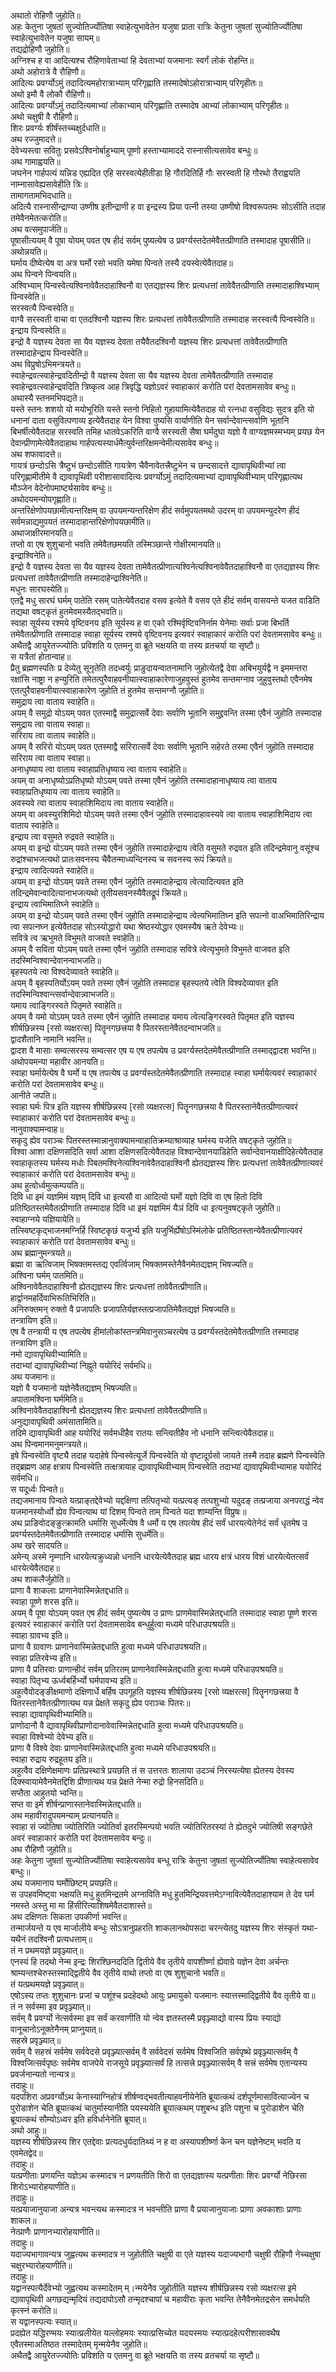 
अथातो रोहिणौ जुहोति॥  
अहः केतुना जुषतां सुज्योतिर्ज्योतिषा स्वाहेत्युभावेतेन यजुषा प्राता रात्रिः केतुना जुषतां सुज्योतिर्ज्योतिषा स्वाहेत्युभावेतेन यजुषा सायम्॥  
तद्यद्रोहिणौ जुहोति॥  
अग्निश्च ह वा आदित्यश्च रौहिणावेताभ्यां हि देवताभ्यां यजमानाः स्वर्गं लोकं रोहन्ति॥  
अथो अहोरात्रे वै रौहिणौ॥  
आदित्यः प्रवर्ग्योऽमुं तदादित्यमहोरात्राभ्याम् परिगृह्णाति तस्मादेषोऽहोरात्राभ्याम् परिगृहीतः॥  
अथो इमौ वै लोकौ रौहिणौ॥  
आदित्यः प्रवर्ग्योऽमुं तदादित्यमाभ्यां लोकाभ्याम् परिगृह्णाति तस्मादेष आभ्यां लोकाभ्याम् परिगृहीतः॥  
अथो चक्षुषी वै रौहिणौ॥  
शिरः प्रवर्ग्यः शीर्षंस्तच्चक्षुर्दधाति॥  
अथ रज्जुमादत्ते॥  
देवेभ्यस्त्वा सवितुः प्रसवेऽश्विनोर्बाहुभ्याम् पूष्णो हस्ताभ्यामाददे रास्नासीत्यसावेव बन्धुः॥  
अथ गामाह्वयति॥  
जघनेन गार्हपत्यं यन्निड एह्यदित एहि सरस्वत्येहीतीडा हि गौरदितिर्हि गौः सरस्वती हि गौरथो तैराह्वयति नाम्नासावेह्यसावेहीति त्रिः॥  
तामागतामभिदधाति॥  
अदित्यै रास्नासीन्द्राण्या उष्णीष इतीन्द्राणी ह वा इन्द्रस्य प्रिया पत्नी तस्या उष्णीषो विश्वरूपतमः सोऽसीति तदाह तमेवैनमेतत्करोति॥  
अथ वत्समुपार्जति॥  
पूषासीत्ययम् वै पूषा योयम् पवत एष हीदं सर्वम् पुष्यत्येष उ प्रवर्ग्यस्तदेतमेवैतत्प्रीणाति तस्मादाह पूषासीति॥  
अथोन्नयति॥  
घर्माय दीष्वेत्येष वा अत्र घर्मो रसो भवति यमेषा पिन्वते तस्यै दयस्वेत्येवैतदाह॥  
अथ पिन्वने पिन्वयति॥  
अश्विभ्याम् पिन्वस्वेत्यश्विनावेवैतदाहाश्विनौ वा एतद्यज्ञस्य शिरः प्रत्यधत्तां तावेवैतत्प्रीणाति तस्मादाहाश्विभ्याम् पिन्वस्वेति॥  
सरस्वत्यै पिन्वस्वेति॥  
वाग्वै सरस्वती वाचा वा एतदश्विनौ यज्ञस्य शिरः प्रत्यधत्तां तावेवैतत्प्रीणाति तस्मादाह सरस्वत्यै पिन्वस्वेति॥  
इन्द्राय पिन्वस्वेति॥  
इन्द्रो वै यज्ञस्य देवता सा यैव यज्ञस्य देवता तयैवैतदश्विनौ यज्ञस्य शिरः प्रत्यधत्तां तावेवैतत्प्रीणाति तस्मादाहेन्द्राय पिन्वस्वेति॥  
अथ विप्रुषोऽभिमन्त्रयते॥  
स्वाहेन्द्रवत्स्वाहेन्द्रवदितीन्द्रो वै यज्ञस्य देवता सा यैव यज्ञस्य देवता तामेवैतत्प्रीणाति तस्मादाह स्वाहेन्द्रवत्स्वाहेन्द्रवदिति त्रिष्कृत्व आह त्रिवृद्धि यज्ञोऽवरं स्वाहाकारं करोति परां देवतामसावेव बन्धुः॥  
अथास्यै स्तनमभिपद्यते॥  
यस्ते स्तनः शशयो यो मयोभूरिति यस्ते स्तनो निहितो गुहायामित्येवैतदाह यो रत्नधा वसुविद्यः सुदत्र इति यो धनानां दाता वसुवित्पणाव्य इत्येवैतदाह येन विश्वा पुष्यसि वार्याणीति येन सर्वान्देवान्त्सर्वाणि भूतानि बिभर्षीत्येवैतदाह सरस्वति तमिह धातवेऽकरिति वाग्वै सरस्वती सैषा घर्मदुघा यज्ञो वै वाग्यज्ञमस्मभ्यम् प्रयछ येन देवान्प्रीणामेत्येवैतदाहाथ गार्हपत्यस्यार्धमैत्युर्वन्तरिक्षमन्वेमीत्यसावेव बन्धुः॥  
अथ शफावादत्ते॥  
गायत्रं छन्दोऽसि त्रैष्टुभं छन्दोऽसीति गायत्रेण चैवैनावेतत्त्रैष्टुभेन च छन्दसादत्ते द्यावापृथिवीभ्यां त्वा परिगृह्णामीतीमे वै द्यावापृथिवी परीशासावादित्यः प्रवर्ग्योऽमुं तदादित्यमाभ्यां द्यावापृथिवीभ्याम् परिगृह्णात्यथ मौञ्जेन वेदेनोपमार्ष्ट्यसावेव बन्धुः॥  
अथोदयमन्योपगृह्णाति॥  
अन्तरिक्षेणोपयछामीत्यन्तरिक्षम् वा उपयमन्यन्तरिक्षेण हीदं सर्वमुपयतमथो उदरम् वा उपयमन्युदरेण हीदं सर्वमन्नाद्यमुपयतं तस्मादाहान्तरिक्षेणोपयछामीति॥  
अथाजाक्षीरमानयति॥  
तप्तो वा एष शुशुचानो भवति तमेवैतछमयति तस्मिञ्छान्ते गोक्षीरमानयति॥  
इन्द्राश्विनेति॥  
इन्द्रो वै यज्ञस्य देवता सा यैव यज्ञस्य देवता तामेवैतत्प्रीणात्यश्विनेत्यश्विनावेवैतदाहाश्विनौ वा एतद्यज्ञस्य शिरः प्रत्यधत्तां तावेवैतत्प्रीणाति तस्मादाहेन्द्राश्विनेति॥  
मधुनः सारघस्येति॥  
एतद्वै मधु सारघं घर्मम् पातेति रसम् पातेत्येवैतदाह वसव इत्येते वै वसव एते हीदं सर्वम् वासयन्ते यजत वाडिति तद्यथा वषट्कृतं हुतमेवमस्यैतद्भवति॥  
स्वाहा सूर्यस्य रश्मये वृष्टिवनय इति सूर्यस्य ह वा एको रश्मिर्वृष्टिवनिर्नाम येनेमाः सर्वाः प्रजा बिभर्ति तमेवैतत्प्रीणाति तस्मादाह स्वाहा सूर्यस्य रश्मये वृष्टिवनय इत्यवरं स्वाहाकारं करोति परां देवतामसावेव बन्धुः॥  
अथैतद्वै आयुरेतज्ज्योतिः प्रविशति य एतमनु वा ब्रूते भक्षयति वा तस्य व्रतचर्या या सृष्टौ॥  
स यत्रैतां होतान्वाह॥  
प्रैतु ब्रह्मणस्पतिः प्र देव्येतु सूनृतेति तदध्वर्युः प्राङुदायन्वातनामानि जुहोत्येतद्वै देवा अबिभयुर्यद्वै न इममन्तरा रक्षांसि नाष्ट्रा न हन्युरिति तमेतत्पुरैवाहवनीयात्स्वाहाकारेणाजुहवुस्तं हुतमेव सन्तमग्नाव जुहुवुस्तथो एवैनमेष एतत्पुरैवाहवनीयात्स्वाहाकारेण जुहोति तं हुतमेव सन्तमग्नौ जुहोति॥  
समुद्राय त्वा वाताय स्वाहेति॥  
अयम् वै समुद्रो योऽयम् पवत एतस्माद्वै समुद्रात्सर्वे देवाः सर्वाणि भूतानि समुद्द्रवन्ति तस्मा एवैनं जुहोति तस्मादाह समुद्राय त्वा वाताय स्वाहा॥  
सरिराय त्वा वाताय स्वाहेति॥  
अयम् वै सरिरो योऽयम् पवत एतस्माद्वै सरिरात्सर्वे देवाः सर्वाणि भूतानि सहेरते तस्मा एवैनं जुहोति तस्मादाह सरिराय त्वा वाताय स्वाहा॥  
अनाधृष्याय त्वा वाताय स्वाहाप्रतिधृष्याय त्वा वाताय स्वाहेति॥  
अयम् वा अनाधृष्योऽप्रतिधृष्यो योऽयम् पवते तस्मा एवैनं जुहोति तस्मादाहानाधृष्याय त्वा वाताय स्वाहाप्रतिधृष्याय त्वा वाताय स्वाहेति॥  
अवस्यवे त्वा वाताय स्वाहाशिमिदाय त्वा वाताय स्वाहेति॥  
अयम् वा अवस्युरशिमिदो योऽयम् पवते तस्मा एवैनं जुहोति तस्मादाहावस्यवे त्वा वाताय स्वाहाशिमिदाय त्वा वाताय स्वाहेति॥  
इन्द्राय त्वा वसुमते रुद्रवते स्वाहेति॥  
अयम् वा इन्द्रो योऽयम् पवते तस्मा एवैनं जुहोति तस्मादाहेन्द्राय त्वेति वसुमते रुद्रवत इति तदिन्द्रमेवानु वसूंश्च रुद्रांश्चाभजत्यथो प्रातःसवनस्य चैवैतन्माध्यन्दिनस्य च सवनस्य रूपं क्रियते॥  
इन्द्राय त्वादित्यवते स्वाहेति॥  
अयम् वा इन्द्रो योऽयम् पवते तस्मा एवैनं जुहोति तस्मादाहेन्द्राय त्वेत्यादित्यवत इति तदिन्द्रमेवान्वादित्यानाभजत्यथो तृतीयसवनस्यैवैतद्रूपं क्रियते॥  
इन्द्राय त्वाभिमातिघ्ने स्वाहेति॥  
अयम् वा इन्द्रो योऽयम् पवते तस्मा एवैनं जुहोति तस्मादाहेन्द्राय त्वेत्यभिमातिघ्न इति सपत्नो वाअभिमातिरिन्द्राय त्वा सपत्नघ्न इत्येवैतदाह सोऽस्योद्धारो यथा श्रेष्ठस्योद्धार एवमस्यैष ऋते देवेभ्यः॥  
सवित्रे त्व ऋभुमते विभुमते वाजवते स्वाहेति॥  
अयम् वै सविता योऽयम् पवते तस्मा एवैनं जुहोति तस्मादाह सवित्रे त्वेत्यृभुमते विभुमते वाजवत इति तदस्मिन्विश्वान्देवानन्वाभजति॥  
बृहस्पतये त्वा विश्वदेव्यावते स्वाहेति॥  
अयम् वै बृहस्पतिर्योऽयम् पवते तस्मा एवैनं जुहोति तस्मादाह बृहस्पतये त्वेति विश्वदेव्यावत इति तदस्मिन्विश्वान्त्सर्वान्देवान्न्वाभजति॥  
यमाय त्वाङ्गिरस्वते पितृमते स्वाहेति॥  
अयम् वै यमो योऽयम् पवते तस्मा एवैनं जुहोति तस्मादाह यमाय त्वेत्यङ्गिरस्वते पितृमत इति यज्ञस्य शीर्षछिन्नस्य [रसो व्यक्षरत्स] पितॄनगछत्त्रया वै पितरस्तानेवैतदन्वाभजति॥  
द्वादशैतानि नामानि भवन्ति॥  
द्वादश वै मासाः सम्वत्सरस्य सम्वत्सर एष य एष तपत्येष उ प्रवर्ग्यस्तदेतमेवैतत्प्रीणाति तस्माद्द्वादश भवन्ति॥  
अथोपयमन्या महावीर आनयति॥  
स्वाहा घर्मायेत्येष वै घर्मो य एष तपत्येष उ प्रवर्ग्यस्तदेतमेवैतत्प्रीणाति तस्मादाह स्वाहा घर्मायेत्यवरं स्वाहाकारं करोति परां देवतामसावेव बन्धुः॥  
आनीते जपति॥  
स्वाहा घर्मः पित्र इति यज्ञस्य शीर्षछिन्नस्य [रसो व्यक्षरत्स] पितॄनगछत्त्रया वै पितरस्तानेवैतत्प्रीणात्यवरं स्वाहाकारं करोति परां देवतामसावेव बन्धुः॥  
नानुवाक्यामन्वाह॥  
सकृदु ह्येव पराञ्चः पितरस्तस्मान्नानुवाक्यामन्वाहातिक्रम्याश्राव्याह घर्मस्य यजेति वषट्कृते जुहोति॥  
विश्वा आशा दक्षिणसदिति सर्वा आशा दक्षिणसदित्येवैतदाह विश्वान्देवानयाडिहेति सर्वान्देवानयाक्षीदिहेत्येवैतदाह स्वाहाकृतस्य घर्मस्य मधोः पिबतमश्विनेत्यश्विनावेवैतदाहाश्विनौ ह्येतद्यज्ञस्य शिरः प्रत्यधत्तां तावेवैतत्प्रीणात्यवरं स्वाहाकारं करोति परां देवतामसावेव बन्धुः॥  
अथ हुत्वोर्ध्वमुत्कम्पयति॥  
दिवि धा इमं यज्ञमिमं यज्ञम् दिवि धा इत्यसौ वा आदित्यो घर्मो यज्ञो दिवि वा एष हितो दिवि प्रतिष्ठितस्तमेवैतत्प्रीणाति तस्मादाह दिवि धा इमं यज्ञमिमं यैञं दिवि धा इत्यनुवषट्कृते जुहोति॥  
स्वाहाग्नये यज्ञियायेति॥  
तत्स्विष्टकृद्भाजनमग्निर्हि स्विष्टकृछं यजुर्भ्य इति यजुर्भिर्ह्येषोऽस्मिंलोके प्रतिष्ठितस्तान्येवैतत्प्रीणात्यवरं स्वाहाकारं करोति परां देवतामसावेव बन्धुः॥  
अथ ब्रह्मानुमन्त्रयते॥  
ब्रह्मा वा ऋत्विजाम् भिषक्तमस्तद्य एवर्त्विजाम् भिषक्तमस्तेनैवैनमेतद्यज्ञम् भिषज्यति॥  
अश्विना घर्मम् पातमिति॥  
अश्विनावेवैतदाहाश्विनौ ह्येतद्यज्ञस्य शिरः प्रत्यधत्तां तावेवैतत्प्रीणाति॥  
हार्द्वानमहर्दिवाभिरूतिभिरिति॥  
अनिरुक्तमन् रुक्तो वै प्रजापतिः प्रजापतिर्यज्ञस्तत्प्रजापतिमेवैतद्यज्ञं भिषज्यति॥  
तन्त्रायिण इति॥  
एष वै तन्त्रायी य एष तपत्येष हीमांलोकांस्तन्त्रमिवानुसञ्चरत्येष उ प्रवर्ग्यस्तदेतमेवैतत्प्रीणाति तस्मादाह तन्त्रायिण इति॥  
नमो द्यावापृथिवीभ्यामिति॥  
तदाभ्यां द्यावापृथिवीभ्यां निह्नुते ययोरिदं सर्वमधि॥  
अथ यजमानः॥  
यज्ञो वै यजमानो यज्ञेनेवैतद्यज्ञम् भिषज्यति॥  
अपातामश्विना घर्ममिति॥  
अश्विनावेवैतदाहाश्विनौ ह्येतद्यज्ञस्य शिरः प्रत्यधत्तां तावेवैतत्प्रीणाति॥  
अनुद्यावापृथिवी अमंसातामिति॥  
तदिमे द्यावापृथिवी आह ययोरिदं सर्वमधीहैव रातयः सन्त्वितीहैव नो धनानि सन्त्वित्येवैतदाह॥  
अथ पिन्वमानमनुमन्त्रयते॥  
इषे पिन्वस्वेति वृष्ट्यै तदाह यदाहेषे पिन्वस्वेत्यूर्जे पिन्वस्वेति यो वृष्टादूर्ग्रसो जायते तस्मै तदाह ब्रह्मणे पिन्वस्वेति तद्ब्रह्मण आह क्षत्राय पिन्वस्वेति तत्क्षत्रायाह द्यावापृथिवीभ्याम् पिन्वस्वेति तदाभ्यां द्यावापृथिवीभ्यामाह ययोरिदं सर्वमधि॥  
स यदूर्ध्वः पिन्वते॥  
तद्यजमानाय पिन्वते यत्प्राङ्तद्देवेभ्यो यद्दक्षिणा तत्पितृभ्यो यत्प्रत्यङ् तत्पशुभ्यो यदुदङ् तत्प्रजाया अनपराद्धं न्वेव यजमानस्योर्ध्वो ह्येव पिन्वत्याथ यां दिशम् पिन्वते ताम् पिन्वते यदा शाम्यन्ति विप्रुषः॥  
अथ प्राङिवोदङ्ङुत्क्रामति धर्मासि सुधर्मेत्येष वै धर्मो य एष तपत्येष हीदं सर्वं धारयत्येतेनेदं सर्वं धृतमेष उ प्रवर्ग्यस्तदेतमेवैतत्प्रीणाति तस्मादाह धर्मासि सुधर्मेति॥  
अथ खरे सादयति॥  
अमेन्य् अस्मे नृम्णानि धारयेत्यक्रुध्यन्नो धनानि धारयेत्येवैतदाह ब्रह्म धारय क्षत्रं धारय विशं धारयेत्येतत्सर्वं धारयेत्येवैतदाह॥  
अथ शाकलैर्जुहोति॥  
प्राणा वै शाकलाः प्राणानेवास्मिन्नेतद्दधाति॥  
स्वाहा पूष्णे शरस इति॥  
अयम् वै पूषा योऽयम् पवत एष हीदं सर्वम् पुष्यत्येष उ प्राणः प्राणमेवास्मिन्नेतद्दधाति तस्मादाह स्वाहा पूष्णे शरस इत्यवरं स्वाहाकारं करोति परां देवतामसावेव बन्धुर्हुत्वा मध्यमे परिधाउपश्रयति॥  
स्वाहा ग्रावभ्य इति॥  
प्राणा वै ग्रावाणः प्राणानेवास्मिन्नेतद्दधाति हुत्वा मध्यमे परिधाउपश्रयति॥  
स्वाहा प्रतिरवेभ्य इति॥  
प्राणा वै प्रतिरवाः प्राणान्हीदं सर्वम् प्रतिरतम् प्राणानेवास्मिन्नेतद्दधाति हुत्वा मध्यमे परिधाउपश्रयति॥  
स्वाहा पितृभ्य ऊर्ध्वबर्हिर्भ्यो घर्मपावभ्य इति॥  
अहुत्वैवोदङ्ङीक्षमाणो दक्षिणार्धे बर्हिष उपगूहति यज्ञस्य शीर्षछिन्नस्य [रसो व्यक्षरत्स] पितॄनगछत्त्रया वै पितरस्तानेवैतत्प्रीणात्यथ यन्न प्रेक्षते सकृदु ह्येव पराञ्चः पितरः॥  
स्वाहा द्यावापृथिवीभ्यामिति॥  
प्राणोदानौ वै द्यावापृथिवीप्राणोदानावेवास्मिन्नेतद्दधाति हुत्वा मध्यमे परिधाउपश्रयति॥  
स्वाहा विश्वेभ्यो देवेभ्य इति॥  
प्राणा वै विश्वे देवाः प्राणानेवास्मिन्नेतद्दधाति हुत्वा मध्यमे परिधाउपश्रयति॥  
स्वाहा रुद्राय रुद्रहूतय इति॥  
अहुत्वैव दक्षिणेक्षमाणः प्रतिप्रस्थात्रे प्रयछति तं स उत्तरतः शालाया उदञ्चं निरस्यत्येषा ह्येतस्य देवस्य दिक्स्वायामेवैनमेतद्दिशि प्रीणात्यथ यन्न प्रेक्षते नेन्मा रुद्रो हिनसदिति॥  
सप्तैता आहुतयो भ्वन्ति॥  
सप्त वा इमे शीर्षन्प्राणास्तानेवास्मिन्नेतद्दधाति॥  
अथ महावीरादुपयमन्याम् प्रत्यानयति॥  
स्वाहा सं ज्योतिषा ज्योतिरिति ज्योतिर्वा इतरस्मिन्पयो भवति ज्योतिरितरस्यां ते ह्येतदुभे ज्योतिषी सङ्गछेते अवरं स्वाहाकारं करोति परां देवतामसावेव बन्दुः॥  
अथ रौहिणौ जुहोति॥  
अहः केतुना जुषतां सुज्योतिर्ज्योतिषा स्वाहेत्यसावेव बन्धू रात्रिः केतुना जुषतां सुज्योतिर्ज्योतिषा स्वाहेत्यसावेव बन्धुः॥  
अथ यजमानाय घर्मोछिष्टम् प्रयछति॥  
स उपहवमिष्ट्वा भक्षयति मधु हुतमिन्द्रतमे अग्नाविति मधु हुतमिन्द्रियवत्तमेऽग्नावित्येवैतदाहाश्याम ते देव घर्म नमस्ते अस्तु मा मा हिंसीरित्याशिषमेवैतदाशास्ते॥  
अथ दक्षिणतः सिकता उपकीर्णा भवन्ति॥  
तन्मार्जयन्ते य एव मार्जालीये बन्धुः सोऽत्रानुप्रहरति शाकलानथोपसदा चरन्त्येतदु यज्ञस्य शिरः संस्कृतं यथा-यथैनं तदश्विनौ प्रत्यधत्ताम्॥  
तं न प्रथमयज्ञे प्रवृञ्ज्यात्॥  
एनस्यं हि तदथो नेन्म इन्द्रः शिरश्छिनददिति द्वितीये वैव तृतीये वापशीर्ष्णा ह्येवाग्रे यज्ञेन देवा अर्चन्तः श्राम्यन्तश्चेरुस्तस्माद्द्वितीये वैव तृतीये वाथो तप्तो वा एष शुशुचानो भवति॥  
तं यत्प्रथमयज्ञे प्रवृञ्ज्यात्॥  
एषोऽस्य तप्तः शुशुचानः प्रजां च पशूंश्च प्रदहेदथो आयुः प्रमायुको यजमानः स्यात्तस्माद्द्वितीये वैव तृतीये वा॥  
तं न सर्वस्मा इव प्रवृञ्ज्यात्॥  
सर्वम् वै प्रवर्ग्यो नेत्सर्वस्मा इव सर्वं करवाणीति यो न्वेव ज्ञतस्तस्मै प्रवृञ्ज्याद्यो वास्य प्रियः स्याद्यो वानूचानोऽनूक्तेनैनम् प्राप्नुयात्॥  
सहस्रे प्रवृञ्ज्यात्॥  
सर्वम् वै सहस्रं सर्वमेष सर्ववेदसे प्रवृञ्ज्यात्सर्वम् वै सर्ववेदसं सर्वमेष विश्वजिति सर्वपृष्थे प्रवृञ्ज्यात्सर्वम् वै विश्वजित्सर्वपृष्ठः सर्वमेष वाजपेये राजसूये प्रवृञ्ज्यात्सर्वं हि तत्सत्त्रे प्रवृञ्ज्यात्सर्वम् वै सत्त्रं सर्वमेष एतान्यस्य प्रवर्जनान्यतो नान्यत्र॥  
तदाहुः॥  
यदपशिरा अप्रवर्ग्योऽथ केनास्याग्निहोत्रं शीर्षण्वद्भवतीत्याहवनीयेनेति ब्रूयात्कथं दर्शपूर्णमासावित्याज्येन च पुरोडाशेन चेति ब्रूयात्कथं चातुर्मास्यानीति पयस्ययेति ब्रूयात्कथम् पशुबन्ध इति पशुना च पुरोडाशेन चेति ब्रूयात्कथं सौम्योऽध्वर इति हविर्धानेनेति ब्रूयात्॥  
अथो आहुः॥  
यज्ञस्य शीर्षछिन्नस्य शिर एतद्देवाः प्रत्यदधुर्यदातिथ्यं न ह वा अस्यापशीर्ष्णा केन चन यज्ञेनेष्टम् भवति य एवमेतद्वेद॥  
तदाहुः॥  
यत्प्रणीताः प्रणयन्ति यज्ञेऽथ कस्मादत्र न प्रणयतीति शिरो वा एतद्यज्ञास्य यत्प्रणीताः शिरः प्रवर्ग्यो नेछिरसा शिरोऽभ्यारोहयाणीति॥  
तदाहुः॥  
यत्प्रयाजानुयाजा अन्यत्र भवन्त्यथ कस्मादत्र न भवन्तीति प्राणा वै प्रयाजानुयाजाः प्राणा अवकाशाः प्राणाः शाकल॥  
नेत्प्राणैः प्राणानभ्यारोहयाणीति॥  
तदाहुः॥  
यदाज्यभागावन्यत्र जुह्वत्यथ कस्मादत्र न जुहोतीति चक्षुषी वा एते यज्ञस्य यदाज्यभागौ चक्षुषी रौहिणौ नेच्चक्षुषा चक्षुरभ्यारोहयाणीति॥  
तदाहुः॥  
यद्वानस्पत्यैर्देवेभ्यो जुह्वत्यथ कस्मादेतम् म्।न्मयेनैव जुहोतीति यज्ञस्य शीर्षछिन्नस्य रसो व्यक्षरत्स इमे द्यावापृथिवी अगछद्यन्मृदियं तद्यदापोऽसौ तन्मृदश्चापां च महावीराः कृता भवन्ति तेनैवैनमेतद्रसेन समर्धयति कृत्स्नं करोति॥  
स यद्वानस्पत्यः स्यात्॥  
प्रदह्येत यद्धिरण्मयः स्यात्प्रलीयेत यल्लोहमयः स्यात्प्रसिच्येत यदयस्मयः स्यात्प्रदहेत्परीशासावथैष एवैतस्माअतिष्ठत तस्मादेतम् मृन्मयेनैव जुहोति॥  
अथैतद्वै आयुरेतज्ज्योतिः प्रविशति य एतमनु वा ब्रूते भक्षयति वा तस्य व्रतचर्या या सृष्टौ॥  
